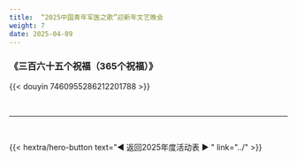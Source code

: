 ```yaml
---
title:  “2025中国青年军医之歌”迎新年文艺晚会
weight: 7
date: 2025-04-09
---
```


### 《三百六十五个祝福（365个祝福）》
{{< douyin 7460955286212201788 >}}


<br>
<hr>
<br>

{{< hextra/hero-button text="◀ 返回2025年度活动表 ▶ " link="../" >}}













